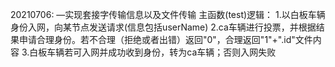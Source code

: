 20210706:
    —实现套接字传输信息以及文件传输
    主函数(test)逻辑：
        1.以白板车辆身份入网，向某节点发送请求(信息包括userName)
        2.ca车辆进行投票，并根据结果申请合理身份。若不合理（拒绝或者出错）返回"0"，合理返回"1"+".id"文件内容
        3.白板车辆若可入网并成功收到身份，转为ca车辆；否则入网失败